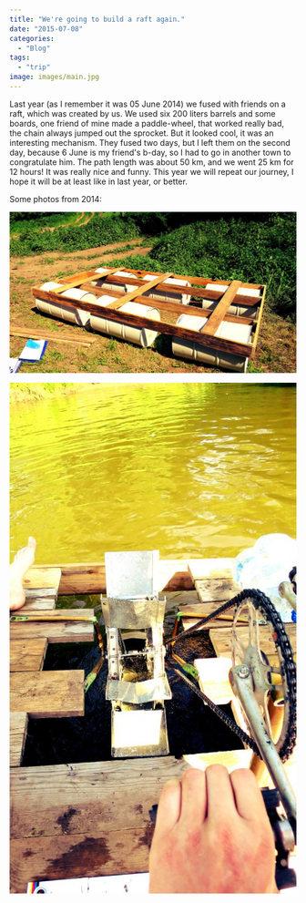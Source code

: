 ```yaml
---
title: "We're going to build a raft again."
date: "2015-07-08"
categories:
  - "Blog"
tags:
  - "trip"
image: images/main.jpg
---
```


Last year (as I remember it was 05 June 2014) we fused with friends on a raft, which was created by us. We used six 200 liters barrels and some boards, one friend of mine made a paddle-wheel, that worked really bad, the chain always jumped out the sprocket. But it looked cool, it was an interesting mechanism. They fused two days, but I left them on the second day, because 6 June is my friend's b-day, so I had to go in another town to congratulate him. The path length was about 50 km, and we went 25 km for 12 hours! It was really nice and funny. This year we will repeat our journey, I hope it will be at least like in last year, or better.

Some photos from 2014:

![Building raft process](images/raft.jpg)

![Paddle-wheel](images/engine.jpg)
